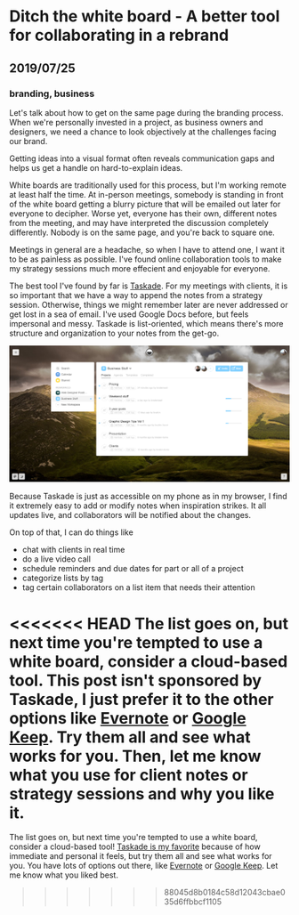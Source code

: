 # Ditch the white board - A better tool for collaborating in a rebrand
## 2019/07/25
### branding, business

Let's talk about how to get on the same page during the branding process. When we're personally invested in a project, as business owners and designers, we need a chance to look objectively at the challenges facing our brand.

Getting ideas into a visual format often reveals communication gaps and helps us get a handle on hard-to-explain ideas.

White boards are traditionally used for this process, but I'm working remote at least half the time. At in-person meetings, somebody is standing in front of the white board getting a blurry picture that will be emailed out later for everyone to decipher.  Worse yet, everyone has their own, different notes from the meeting, and may have interpreted the discussion completely differently. Nobody is on the same page, and you're back to square one.

Meetings in general are a headache, so when I have to attend one, I want it to be as painless as possible. I've found online collaboration tools to make my strategy sessions much more effecient and enjoyable for everyone.

The best tool I've found by far is [Taskade](https://www.taskade.com/u/bradeneast/recommend). For my meetings with clients, it is so important that we have a way to append the notes from a strategy session. Otherwise, things we might remember later are never addressed or get lost in a sea of email. I've used Google Docs before, but feels impersonal and messy. Taskade is list-oriented, which means there's more structure and organization to your notes from the get-go.

![Image](/images/blog/taskade-1.png)

Because Taskade is just as accessible on my phone as in my browser, I find it extremely easy to add or modify notes when inspiration strikes. It all updates live, and collaborators will be notified about the changes.

On top of that, I can do things like
 - chat with clients in real time
 - do a live video call
 - schedule reminders and due dates for part or all of a project
 - categorize lists by tag
 - tag certain collaborators on a list item that needs their attention

<<<<<<< HEAD
The list goes on, but next time you're tempted to use a white board, consider a cloud-based tool. This post isn't sponsored by Taskade, I just prefer it to the other options like [Evernote](https://www.evernote.com) or [Google Keep](https://keep.google.com). Try them all and see what works for you.  Then, let me know what you use for client notes or strategy sessions and why you like it.
=======
The list goes on, but next time you're tempted to use a white board, consider a cloud-based tool! [Taskade is my favorite](https://www.taskade.com/u/bradeneast/recommend) because of how immediate and personal it feels, but try them all and see what works for you. You have lots of options out there, like [Evernote](https://www.evernote.com) or [Google Keep](https://keep.google.com). Let me know what you liked best.
>>>>>>> 88045d8b0184c58d12043cbae035d6ffbbcf1105
